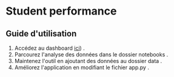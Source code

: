 # Student performance


## Guide d'utilisation

1. Accédez au dashboard [ici](https://share.streamlit.io/jeremychoppe/student_performance/app.py)) .
2. Parcourez l'analyse des données dans le dossier notebooks .
3. Maintenez l'outil en ajoutant des données au dossier data .
4. Améliorez l'application en modifiant le fichier app.py .
